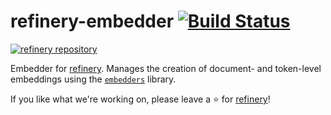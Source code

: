# refinery-embedder [![Build Status](https://drone.dev.kern.ai/api/badges/code-kern-ai/refinery-embedder/status.svg?ref=refs/heads/dev)](https://drone.dev.kern.ai/code-kern-ai/refinery-embedder)
[![refinery repository](https://uploads-ssl.webflow.com/61e47fafb12bd56b40022a49/62c2f30f935f4d37dc864eeb_Kern%20refinery.png)](https://github.com/code-kern-ai/refinery)

Embedder for [refinery](https://github.com/code-kern-ai/refinery). Manages the creation of document- and token-level embeddings using the [`embedders`](https://github.com/code-kern-ai/embedders) library.


If you like what we're working on, please leave a ⭐ for [refinery](https://github.com/code-kern-ai/refinery)!
